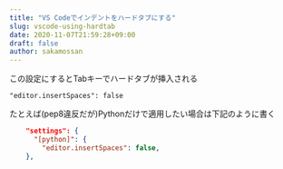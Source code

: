 ```yaml
---
title: "VS Codeでインデントをハードタブにする"
slug: vscode-using-hardtab
date: 2020-11-07T21:59:28+09:00
draft: false
author: sakamossan
---
```


この設定にするとTabキーでハードタブが挿入される

```
"editor.insertSpaces": false
```

たとえば(pep8違反だが)Pythonだけで適用したい場合は下記のように書く

```json
    "settings": {
      "[python]": {
        "editor.insertSpaces": false,
    },
```